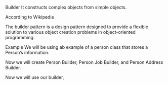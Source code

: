 Builder
It constructs complex objects from simple objects.

According to Wikipedia

The builder pattern is a design pattern designed to provide a flexible solution to various object creation problems in object-oriented programming.

Example
We will be using ab example of a person class that stores a Person’s information.

Now we will create Person Builder, Person Job Builder, and Person Address Builder.

Now we will use our builder,